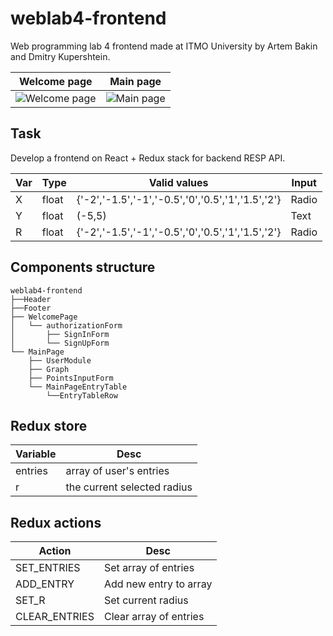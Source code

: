 # weblab4-frontend
Web programming lab 4 frontend made at ITMO University by Artem Bakin and Dmitry Kupershtein.

| Welcome page | Main page |
| ------------ | ----------|
|![Welcome page](https://user-images.githubusercontent.com/38016689/105635113-5f1dc000-5e72-11eb-9462-7fb049ebce46.png)|![Main page](https://user-images.githubusercontent.com/38016689/105636379-39e08000-5e79-11eb-9659-450b290a7485.png)|

## Task
Develop a frontend on React + Redux stack for backend RESP API.

| Var | Type | Valid values                                     | Input         |
| --- | ---- | ------------------------------------------------ | ------------- |
| X   |float |{'-2','-1.5','-1','-0.5','0','0.5','1','1.5','2'} | Radio         |
| Y   |float |(-5,5)                                            | Text          |
| R   |float | {'-2','-1.5','-1','-0.5','0','0.5','1','1.5','2'}| Radio         |

## Components structure
```
weblab4-frontend
├──Header
├──Footer
├── WelcomePage
│   └── authorizationForm
│       ├── SignInForm
│       └── SignUpForm
└── MainPage
    ├── UserModule
    ├── Graph
    ├── PointsInputForm
    └── MainPageEntryTable
        └──EntryTableRow
```

## Redux store
| Variable    | Desc                            | 
| ----------- | ------------------------------- |
| entries     | array of user's entries         |
| r           | the current selected radius     |

## Redux actions
| Action        | Desc                            |
| ------------- | ------------------------------- |
| SET_ENTRIES   | Set array of entries            |
| ADD_ENTRY     | Add new entry to array          |
| SET_R         | Set current radius              |
| CLEAR_ENTRIES | Clear array of entries          | 